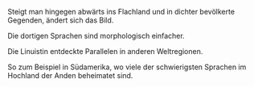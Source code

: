 Steigt man hingegen abwärts ins Flachland und in dichter bevölkerte
Gegenden, ändert sich das Bild.

Die dortigen Sprachen sind morphologisch einfacher.




Die Linuistin entdeckte Parallelen in anderen Weltregionen.

So zum Beispiel in Südamerika, wo viele der schwierigsten Sprachen im
Hochland der Anden beheimatet sind.